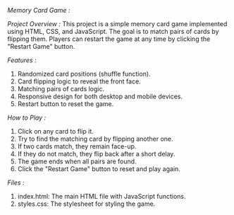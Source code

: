 *Memory Card Game :*

*Project Overview :*
  This project is a simple memory card game implemented using HTML, CSS, and JavaScript. The goal is to match pairs of cards by flipping them. Players can restart the game at any time by clicking the "Restart Game" button.

*Features :*
  1. Randomized card positions (shuffle function).
  2. Card flipping logic to reveal the front face.
  3. Matching pairs of cards logic.
  4. Responsive design for both desktop and mobile devices.
  5. Restart button to reset the game.
  
*How to Play :*
  1. Click on any card to flip it.
  2. Try to find the matching card by flipping another one.
  3. If two cards match, they remain face-up.
  4. If they do not match, they flip back after a short delay.
  5. The game ends when all pairs are found.
  6. Click the "Restart Game" button to reset and play again.
  
*Files :*
  1. index.html: The main HTML file with JavaScript functions.
  2. styles.css: The stylesheet for styling the game.
